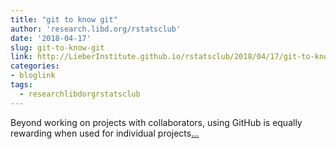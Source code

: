 ```yaml
---
title: "git to know git"
author: 'research.libd.org/rstatsclub'
date: '2018-04-17'
slug: git-to-know-git
link: http://LieberInstitute.github.io/rstatsclub/2018/04/17/git-to-know-git/
categories:
- bloglink
tags:
  - researchlibdorgrstatsclub
---
```


Beyond working on projects with collaborators, using GitHub is equally rewarding when used for individual projects[... <i class="fas fa-external-link-alt"></i>](http://LieberInstitute.github.io/rstatsclub/2018/04/17/git-to-know-git/)

